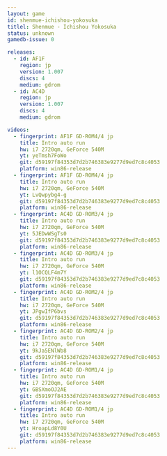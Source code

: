 ```yaml
---
layout: game
id: shenmue-ichishou-yokosuka
titlel: Shenmue - Ichishou Yokosuka
status: unknown
gamedb-issue: 0

releases:
  - id: AF1F
    region: jp
    version: 1.007
    discs: 4
    medium: gdrom
  - id: AC4D
    region: jp
    version: 1.007
    discs: 4
    medium: gdrom

videos:
  - fingerprint: AF1F GD-ROM4/4 jp
    title: Intro auto run
    hw: i7 2720qm, GeForce 540M
    yt: yeTmsh7FoWo
    git: d59197f84353d7d2b746383e9277d9ed7c8c4053
    platform: win86-release
  - fingerprint: AF1F GD-ROM4/4 jp
    title: Intro auto run
    hw: i7 2720qm, GeForce 540M
    yt: LvQwpybg4-g
    git: d59197f84353d7d2b746383e9277d9ed7c8c4053
    platform: win86-release
  - fingerprint: AC4D GD-ROM3/4 jp
    title: Intro auto run
    hw: i7 2720qm, GeForce 540M
    yt: 5JEDwWSgTs0
    git: d59197f84353d7d2b746383e9277d9ed7c8c4053
    platform: win86-release
  - fingerprint: AC4D GD-ROM3/4 jp
    title: Intro auto run
    hw: i7 2720qm, GeForce 540M
    yt: l1OCQLF4m7Y
    git: d59197f84353d7d2b746383e9277d9ed7c8c4053
    platform: win86-release
  - fingerprint: AC4D GD-ROM2/4 jp
    title: Intro auto run
    hw: i7 2720qm, GeForce 540M
    yt: JPgwIfP6bvs
    git: d59197f84353d7d2b746383e9277d9ed7c8c4053
    platform: win86-release
  - fingerprint: AC4D GD-ROM2/4 jp
    title: Intro auto run
    hw: i7 2720qm, GeForce 540M
    yt: 9kJa5ENlWb8
    git: d59197f84353d7d2b746383e9277d9ed7c8c4053
    platform: win86-release
  - fingerprint: AC4D GD-ROM1/4 jp
    title: Intro auto run
    hw: i7 2720qm, GeForce 540M
    yt: GBSXmoOJ2AE
    git: d59197f84353d7d2b746383e9277d9ed7c8c4053
    platform: win86-release
  - fingerprint: AC4D GD-ROM1/4 jp
    title: Intro auto run
    hw: i7 2720qm, GeForce 540M
    yt: HroapLd8Y0U
    git: d59197f84353d7d2b746383e9277d9ed7c8c4053
    platform: win86-release
---
```

